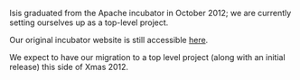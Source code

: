 Isis graduated from the Apache incubator in October 2012; we are currently setting ourselves up as a top-level project.

Our original incubator website is still accessible [here](http://incubator.apache.org/isis "Apache Isis (incubator website)").

We expect to have our migration to a top level project (along with an initial release) this side of Xmas 2012.


